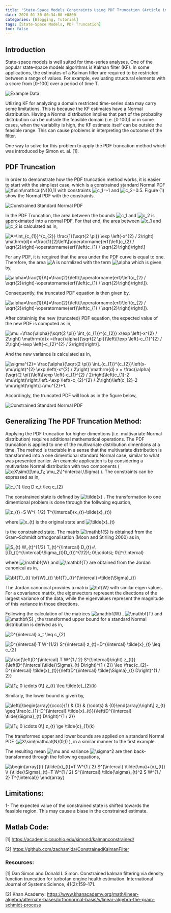 ```yaml
---
title: "State-Space Models Constraints Using PDF Truncation (Article in Development)"
date: 2020-01-30 00:34:00 +0800
categories: [Blogging, Tutorial]
tags: [State-Space Models, PDF Truncation]
toc: false
---
```

## Introduction
State-space models is well suited for time-series analyses. One of the popular state-space models algorithms is Kalman filter (KF). In some applications, the estimates of a Kalman filter are required to be restricted between a range of values. For example, evaluating structural elements with a score from [0-100] over a period of time T.

![Example Data](https://zachamida.github.io/assets/img/posts/post1/ExampleData.png)

Utlizing KF for analyzing a domain restricted time-series data may carry some limitations. This is because the KF  estimates have a Normal distribution. Having a Normal distribution implies that part of the probablity distribution can be outside the feasible domain (i.e. [0 100]) or in some cases, when the variablity is high, the KF estimate itself can be outside the feasible range. This can cause problems in interpreting the outcome of the filter.

One way to solve for this problem to apply the PDF truncation method which was introduced by Simon et. al. [1].

## PDF Truncation
In order to demonstrate how the PDF truncation method works, it is easier to start with the simpliest case, which is a constrained standard Normal PDF ![$X\sim\mathcal{N}(0,1)$](https://render.githubusercontent.com/render/math?math=%24X%5Csim%5Cmathcal%7BN%7D(0%2C1)%24) with constraints ![$c_1=-1$](https://render.githubusercontent.com/render/math?math=%24c_1%3D-1%24) and ![$c_2=0.5$](https://render.githubusercontent.com/render/math?math=%24c_2%3D0.5%24). Figure (1) show the Normal PDF with the constraints.

![Constrained Standard Normal PDF](https://zachamida.github.io/assets/img/posts/post1/ConstNorm.png)

In the PDF Truncation, the area between the bounds ![$c_1$](https://render.githubusercontent.com/render/math?math=%24c_1%24)
and ![$c_2$](https://render.githubusercontent.com/render/math?math=%24c_1%24) is approximated into a normal PDF. For that end, the area between ![$c_1$](https://render.githubusercontent.com/render/math?math=%24c_1%24)
and ![$c_2$](https://render.githubusercontent.com/render/math?math=%24c_1%24)
 is calculated as in,

![$A=\int_{c_{1}}^{c_{2}} \frac{1}{\sqrt{2 \pi}} \exp \left(-x^{2} / 2\right) \mathrm{d}x =\frac{1}{2}\left\[\operatorname{erf}\left(c_{2} / \sqrt{2}\right)-\operatorname{erf}\left(c_{1} / \sqrt{2}\right)\right\]$](https://render.githubusercontent.com/render/math?math=%24A%3D%5Cint_%7Bc_%7B1%7D%7D%5E%7Bc_%7B2%7D%7D%20%5Cfrac%7B1%7D%7B%5Csqrt%7B2%20%5Cpi%7D%7D%20%5Cexp%20%5Cleft(-x%5E%7B2%7D%20%2F%202%5Cright)%20%5Cmathrm%7Bd%7Dx%20%3D%5Cfrac%7B1%7D%7B2%7D%5Cleft%5B%5Coperatorname%7Berf%7D%5Cleft(c_%7B2%7D%20%2F%20%5Csqrt%7B2%7D%5Cright)-%5Coperatorname%7Berf%7D%5Cleft(c_%7B1%7D%20%2F%20%5Csqrt%7B2%7D%5Cright)%5Cright%5D%24)


For any PDF, it is required that the area under the PDF curve is equal to one. Therefore, the area ![$A$](https://render.githubusercontent.com/render/math?math=%24A%24)
 is normlized with the term ![$\alpha$](https://render.githubusercontent.com/render/math?math=%24%5Calpha%24) which is given by,

![$\alpha=\frac{1}{A}=\frac{2}{\left\[\operatorname{erf}\left(c_{2} / \sqrt{2}\right)-\operatorname{erf}\left(c_{1} / \sqrt{2}\right)\right\]}.$](https://render.githubusercontent.com/render/math?math=%24%5Calpha%3D%5Cfrac%7B1%7D%7BA%7D%3D%5Cfrac%7B2%7D%7B%5Cleft%5B%5Coperatorname%7Berf%7D%5Cleft(c_%7B2%7D%20%2F%20%5Csqrt%7B2%7D%5Cright)-%5Coperatorname%7Berf%7D%5Cleft(c_%7B1%7D%20%2F%20%5Csqrt%7B2%7D%5Cright)%5Cright%5D%7D.%24)


Consequently, the truncated PDF equation is then given by,

![$\alpha=\frac{1}{A}=\frac{2}{\left\[\operatorname{erf}\left(c_{2} / \sqrt{2}\right)-\operatorname{erf}\left(c_{1} / \sqrt{2}\right)\right\]}.$](https://render.githubusercontent.com/render/math?math=%24%5Calpha%3D%5Cfrac%7B1%7D%7BA%7D%3D%5Cfrac%7B2%7D%7B%5Cleft%5B%5Coperatorname%7Berf%7D%5Cleft(c_%7B2%7D%20%2F%20%5Csqrt%7B2%7D%5Cright)-%5Coperatorname%7Berf%7D%5Cleft(c_%7B1%7D%20%2F%20%5Csqrt%7B2%7D%5Cright)%5Cright%5D%7D.%24)


After obtaininig the new (truncated) PDF equation, the expected value of the new PDF is computed as in,

![$\mu =\frac{\alpha}{\sqrt{2 \pi}} \int_{c_{1}}^{c_{2}} x\exp \left(-x^{2} / 2\right) \mathrm{d}x =\frac{\alpha}{\sqrt{2 \pi}}\left\[\exp \left(-c_{1}^{2} / 2\right)-\exp \left(-c_{2}^{2} / 2\right)\right\].$](https://render.githubusercontent.com/render/math?math=%24%5Cmu%20%3D%5Cfrac%7B%5Calpha%7D%7B%5Csqrt%7B2%20%5Cpi%7D%7D%20%5Cint_%7Bc_%7B1%7D%7D%5E%7Bc_%7B2%7D%7D%20x%5Cexp%20%5Cleft(-x%5E%7B2%7D%20%2F%202%5Cright)%20%5Cmathrm%7Bd%7Dx%20%3D%5Cfrac%7B%5Calpha%7D%7B%5Csqrt%7B2%20%5Cpi%7D%7D%5Cleft%5B%5Cexp%20%5Cleft(-c_%7B1%7D%5E%7B2%7D%20%2F%202%5Cright)-%5Cexp%20%5Cleft(-c_%7B2%7D%5E%7B2%7D%20%2F%202%5Cright)%5Cright%5D.%24)


And the new variance is calculated as in,

![$\sigma^{2}= \frac{\alpha}{\sqrt{2 \pi}} \int_{c_{1}}^{c_{2}}\left(x-\mu\right)^{2} \exp \left(-x^{2} / 2\right) \mathrm{d} x = \frac{\alpha}{\sqrt{2 \pi}}\left\[\exp \left(-c_{1}^{2} / 2\right)\left(c_{1}-2 \mu\right)\right.\left.-\exp \left(-c_{2}^{2} / 2\right)\left(c_{2}-2 \mu\right)\right\]+\mu^{2}+1.$](https://render.githubusercontent.com/render/math?math=%24%5Csigma%5E%7B2%7D%3D%20%5Cfrac%7B%5Calpha%7D%7B%5Csqrt%7B2%20%5Cpi%7D%7D%20%5Cint_%7Bc_%7B1%7D%7D%5E%7Bc_%7B2%7D%7D%5Cleft(x-%5Cmu%5Cright)%5E%7B2%7D%20%5Cexp%20%5Cleft(-x%5E%7B2%7D%20%2F%202%5Cright)%20%5Cmathrm%7Bd%7D%20x%20%3D%20%5Cfrac%7B%5Calpha%7D%7B%5Csqrt%7B2%20%5Cpi%7D%7D%5Cleft%5B%5Cexp%20%5Cleft(-c_%7B1%7D%5E%7B2%7D%20%2F%202%5Cright)%5Cleft(c_%7B1%7D-2%20%5Cmu%5Cright)%5Cright.%5Cleft.-%5Cexp%20%5Cleft(-c_%7B2%7D%5E%7B2%7D%20%2F%202%5Cright)%5Cleft(c_%7B2%7D-2%20%5Cmu%5Cright)%5Cright%5D%2B%5Cmu%5E%7B2%7D%2B1.%24)


Accordingly, the truncated PDF will look as in the figure below,

![Constrained Standard Normal PDF](https://zachamida.github.io/assets/img/posts/post1/TruncNorm.png)

## Generalizing The PDF Truncation Method:
Applying the PDF truncation for higher dimentions (i.e. multivariate Normal distribution) requires additional mathematical operations. The PDF truncation is applied to one of the multivariate distribution dimentions at a time. The method is tractable in a sense that the multivariate distribution is transformed into a one dimentional standard Normal case, similar to what was presented earlier. An example application is by considering a mutivariate Normal distribution with two components (![$x:X\sim(\[\mu_1\; \mu_2\]^\intercal,\Sigma)$](https://render.githubusercontent.com/render/math?math=%24x%3AX%5Csim(%5B%5Cmu_1%5C%3B%20%5Cmu_2%5D%5E%5Cintercal%2C%5CSigma)%24)
).
The constraints can be expressed as in,

![$c_{1} \leq D x_t \leq c_{2}$](https://render.githubusercontent.com/render/math?math=%24c_%7B1%7D%20%5Cleq%20D%20x_t%20%5Cleq%20c_%7B2%7D%24)


The constrained state is defined by ![$\tilde{x}$](https://render.githubusercontent.com/render/math?math=%24%5Ctilde%7Bx%7D%24)
. The transformation to one dimentional problem is done through the follwoing equation,

![$z_{t}=S W^{-1/2} T^{\intercal}(x_{t}-\tilde{x}_{t})$](https://render.githubusercontent.com/render/math?math=%24z_%7Bt%7D%3DS%20W%5E%7B-1%2F2%7D%20T%5E%7B%5Cintercal%7D(x_%7Bt%7D-%5Ctilde%7Bx%7D_%7Bt%7D)%24)


where ![$x_{t}$](https://render.githubusercontent.com/render/math?math=%24x_%7Bt%7D%24)
 is the original state and ![$\tilde{x}_{t}$](https://render.githubusercontent.com/render/math?math=%24%5Ctilde%7Bx%7D_%7Bt%7D%24)

 is the constrained state.
The matrix ![$\mathbf{S}$](https://render.githubusercontent.com/render/math?math=%24%5Cmathbf%7BS%7D%24)
 is obtained from the Gram–Schmidt orthogonalisation (Moon and Stirling 2000) as in,

![$S_{t} W_{t}^{1/2} T_{t}^{\intercal} D_{t}=\[(D_{t}^{\intercal}\Sigma_{t}D_{t})^{1/2}\; 0\;\cdots\; 0\]^{\intercal}$](https://render.githubusercontent.com/render/math?math=%24S_%7Bt%7D%20W_%7Bt%7D%5E%7B1%2F2%7D%20T_%7Bt%7D%5E%7B%5Cintercal%7D%20D_%7Bt%7D%3D%5B(D_%7Bt%7D%5E%7B%5Cintercal%7D%5CSigma_%7Bt%7DD_%7Bt%7D)%5E%7B1%2F2%7D%5C%3B%200%5C%3B%5Ccdots%5C%3B%200%5D%5E%7B%5Cintercal%7D%24)


where ![$\mathbf{W}$](https://render.githubusercontent.com/render/math?math=%24%5Cmathbf%7BW%7D%24)
 and ![$\mathbf{T}$](https://render.githubusercontent.com/render/math?math=%24%5Cmathbf%7BT%7D%24)
 are obtained from the Jordan canonical as in,

![$\bf{T}_{t} \bf{W}_{t} \bf{T}_{t}^{\intercal}=\tilde{\Sigma}_{t}$](https://render.githubusercontent.com/render/math?math=%24%5Cbf%7BT%7D_%7Bt%7D%20%5Cbf%7BW%7D_%7Bt%7D%20%5Cbf%7BT%7D_%7Bt%7D%5E%7B%5Cintercal%7D%3D%5Ctilde%7B%5CSigma%7D_%7Bt%7D%24)

The Jordan canonical provides a matrix ![$\bf{W}$](https://render.githubusercontent.com/render/math?math=%24%5Cbf%7BW%7D%24)
 with similar eigen values. For a covariance matrix, the eigenvectors represent the directions of the largest variance of the data, while the eigenvalues represent the magnitude of this variance in those directions.

Following the calculation of the matrices ![$\mathbf{W}$](https://render.githubusercontent.com/render/math?math=%24%5Cmathbf%7BW%7D%24)
, ![$\mathbf{T}$](https://render.githubusercontent.com/render/math?math=%24%5Cmathbf%7BT%7D%24)
 and ![$\mathbf{S}$](https://render.githubusercontent.com/render/math?math=%24%5Cmathbf%7BS%7D%24)
, the transformed upper bound for a standard Normal distribution is derived as in,

![$D^{\intercal} x_t \leq c_{2}$](https://render.githubusercontent.com/render/math?math=%24D%5E%7B%5Cintercal%7D%20x_t%20%5Cleq%20c_%7B2%7D%24)


![$D^{\intercal} T W^{1/2} S^{\intercal} z_{t}+D^{\intercal} \tilde{x}_{t}  \leq c_{2}$](https://render.githubusercontent.com/render/math?math=%24D%5E%7B%5Cintercal%7D%20T%20W%5E%7B1%2F2%7D%20S%5E%7B%5Cintercal%7D%20z_%7Bt%7D%2BD%5E%7B%5Cintercal%7D%20%5Ctilde%7Bx%7D_%7Bt%7D%20%20%5Cleq%20c_%7B2%7D%24)


![$\frac{\left(D^{\intercal} T W^{1 / 2} S^{\intercal}\right) z_{t}}{\left(D^{\intercal}\tilde{\Sigma}_{t} D\right)^{1 / 2}} \leq \frac{c_{2}-D^{\intercal} \tilde{x}_{t}}{\left(D^{\intercal} \tilde{\Sigma}_{t} D\right)^{1 / 2}}$](https://render.githubusercontent.com/render/math?math=%24%5Cfrac%7B%5Cleft(D%5E%7B%5Cintercal%7D%20T%20W%5E%7B1%20%2F%202%7D%20S%5E%7B%5Cintercal%7D%5Cright)%20z_%7Bt%7D%7D%7B%5Cleft(D%5E%7B%5Cintercal%7D%5Ctilde%7B%5CSigma%7D_%7Bt%7D%20D%5Cright)%5E%7B1%20%2F%202%7D%7D%20%5Cleq%20%5Cfrac%7Bc_%7B2%7D-D%5E%7B%5Cintercal%7D%20%5Ctilde%7Bx%7D_%7Bt%7D%7D%7B%5Cleft(D%5E%7B%5Cintercal%7D%20%5Ctilde%7B%5CSigma%7D_%7Bt%7D%20D%5Cright)%5E%7B1%20%2F%202%7D%7D%24)


![$\[1\; 0 \cdots 0\] z_{t}  \leq \tilde{c}_{2}(k)$](https://render.githubusercontent.com/render/math?math=%24%5B1%5C%3B%200%20%5Ccdots%200%5D%20z_%7Bt%7D%20%20%5Cleq%20%5Ctilde%7Bc%7D_%7B2%7D(k)%24)



Similarly, the lower bound is given by,

![$\left\[\begin{array}{cccc}{1} & {0} & {\cdots} & {0}\end{array}\right\] z_{t} \geq \frac{c_{1}-D^{\intercal} \tilde{x}_{t}}{\left(D^{\intercal} \tilde{\Sigma}_{t} D\right)^{1 / 2}}$](https://render.githubusercontent.com/render/math?math=%24%5Cleft%5B%5Cbegin%7Barray%7D%7Bcccc%7D%7B1%7D%20%26%20%7B0%7D%20%26%20%7B%5Ccdots%7D%20%26%20%7B0%7D%5Cend%7Barray%7D%5Cright%5D%20z_%7Bt%7D%20%5Cgeq%20%5Cfrac%7Bc_%7B1%7D-D%5E%7B%5Cintercal%7D%20%5Ctilde%7Bx%7D_%7Bt%7D%7D%7B%5Cleft(D%5E%7B%5Cintercal%7D%20%5Ctilde%7B%5CSigma%7D_%7Bt%7D%20D%5Cright)%5E%7B1%20%2F%202%7D%7D%24)


![$\[1\; 0 \cdots 0\] z_{t}  \ge \tilde{c}_{1}(k)$](https://render.githubusercontent.com/render/math?math=%24%5B1%5C%3B%200%20%5Ccdots%200%5D%20z_%7Bt%7D%20%20%5Cge%20%5Ctilde%7Bc%7D_%7B1%7D(k)%24)


The transformed upper and lower bounds are applied on a standard Normal PDF (![$X\sim\mathcal{N}(0,1)$](https://render.githubusercontent.com/render/math?math=%24X%5Csim%5Cmathcal%7BN%7D(0%2C1)%24)
), in a similar manner to the first example.

The resulting mean ![$\mu$](https://render.githubusercontent.com/render/math?math=%24%5Cmu%24)
 and variance ![$\sigma^2$](https://render.githubusercontent.com/render/math?math=%24%5Csigma%5E2%24)
 are then back-transformed through the following equations,

![$\begin{array}{l} {\tilde{x}_{t}=T W^{1 / 2} S^{\intercal} \tilde{\mu}+{x}_{t}} \\ {\tilde{\Sigma}_{t}=T W^{1 / 2} S^{\intercal} \tilde{\sigma}_{t}^2 S W^{1 / 2} T^{\intercal}} \end{array}$](https://render.githubusercontent.com/render/math?math=%24%5Cbegin%7Barray%7D%7Bl%7D%20%7B%5Ctilde%7Bx%7D_%7Bt%7D%3DT%20W%5E%7B1%20%2F%202%7D%20S%5E%7B%5Cintercal%7D%20%5Ctilde%7B%5Cmu%7D%2B%7Bx%7D_%7Bt%7D%7D%20%5C%5C%20%7B%5Ctilde%7B%5CSigma%7D_%7Bt%7D%3DT%20W%5E%7B1%20%2F%202%7D%20S%5E%7B%5Cintercal%7D%20%5Ctilde%7B%5Csigma%7D_%7Bt%7D%5E2%20S%20W%5E%7B1%20%2F%202%7D%20T%5E%7B%5Cintercal%7D%7D%20%5Cend%7Barray%7D%24)


## Limitations:
1- The expected value of the constrained state is shifted towards the feasible region. This may cause a biase in the constrained estimate.

## Matlab Code:
[1] https://academic.csuohio.edu/simond/kalmanconstrained/

[2] https://github.com/zachamida/ConstrainedKalmanFilter

### Resources:

[1] Dan Simon and Donald L Simon. Constrained kalman filtering via density function truncation for turbofan engine health estimation. International Journal of Systems Science, 41(2):159–171.

[2] Khan Academy: https://www.khanacademy.org/math/linear-algebra/alternate-bases/orthonormal-basis/v/linear-algebra-the-gram-schmidt-process


